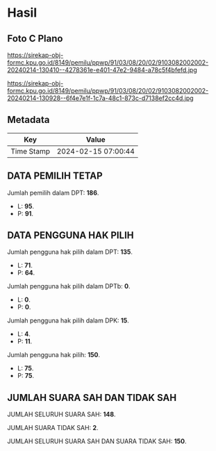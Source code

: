 # Hasil

## Foto C Plano

https://sirekap-obj-formc.kpu.go.id/8149/pemilu/ppwp/91/03/08/20/02/9103082002002-20240214-130410--4278361e-e401-47e2-9484-a78c5f4bfefd.jpg

https://sirekap-obj-formc.kpu.go.id/8149/pemilu/ppwp/91/03/08/20/02/9103082002002-20240214-130928--6f4e7e1f-1c7a-48c1-873c-d7138ef2cc4d.jpg


## Metadata

| Key        | Value               |
| ---------- | ------------------- |
| Time Stamp | 2024-02-15 07:00:44 |


## DATA PEMILIH TETAP

Jumlah pemilih dalam DPT: **186**.
 * L: **95**.
 * P: **91**.

## DATA PENGGUNA HAK PILIH

Jumlah pengguna hak pilih dalam DPT: **135**.
 * L: **71**.
 * P: **64**.

Jumlah pengguna hak pilih dalam DPTb: **0**.
 * L: **0**.
 * P: **0**.

Jumlah pengguna hak pilih dalam DPK: **15**.
 * L: **4**.
 * P: **11**.

Jumlah pengguna hak pilih: **150**.
 * L: **75**.
 * P: **75**.

## JUMLAH SUARA SAH DAN TIDAK SAH

JUMLAH SELURUH SUARA SAH: **148**.

JUMLAH SUARA TIDAK SAH: **2**.

JUMLAH SELURUH SUARA SAH DAN SUARA TIDAK SAH: **150**.


